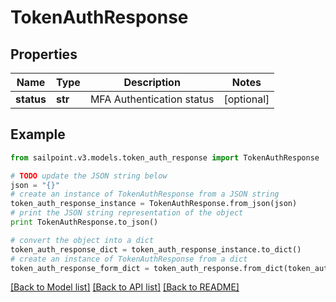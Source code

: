 # TokenAuthResponse


## Properties

Name | Type | Description | Notes
------------ | ------------- | ------------- | -------------
**status** | **str** | MFA Authentication status | [optional] 

## Example

```python
from sailpoint.v3.models.token_auth_response import TokenAuthResponse

# TODO update the JSON string below
json = "{}"
# create an instance of TokenAuthResponse from a JSON string
token_auth_response_instance = TokenAuthResponse.from_json(json)
# print the JSON string representation of the object
print TokenAuthResponse.to_json()

# convert the object into a dict
token_auth_response_dict = token_auth_response_instance.to_dict()
# create an instance of TokenAuthResponse from a dict
token_auth_response_form_dict = token_auth_response.from_dict(token_auth_response_dict)
```
[[Back to Model list]](../README.md#documentation-for-models) [[Back to API list]](../README.md#documentation-for-api-endpoints) [[Back to README]](../README.md)


